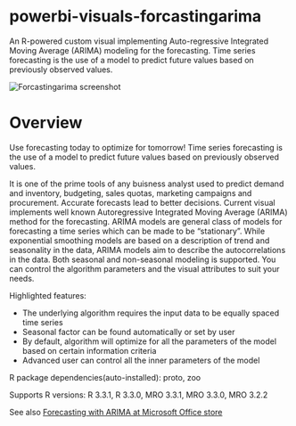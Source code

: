 # powerbi-visuals-forcastingarima
An R-powered custom visual implementing Auto-regressive Integrated Moving Average (ARIMA) modeling for the forecasting. Time series forecasting is the use of a model to predict future values based on previously observed values.

![Forcastingarima screenshot](https://az158878.vo.msecnd.net/marketing/Partner_21474836617/Product_42949680843/Asset_6f782105-4545-45bc-a8d0-8134edae8251/ForecastingARIMAscreenshot3.png)
# Overview
Use forecasting today to optimize for tomorrow! Time series forecasting is the use of a model to predict future values based on previously observed values.

It is one of the prime tools of any buisness analyst used to predict demand and inventory, budgeting, sales quotas, marketing campaigns and procurement. Accurate forecasts lead to better decisions. Current visual implements well known Autoregressive Integrated Moving Average (ARIMA) method for the forecasting. ARIMA models are general class of models for forecasting a time series which can be made to be “stationary”. While exponential smoothing models are based on a description of trend and seasonality in the data, ARIMA models aim to describe the autocorrelations in the data. Both seasonal and non-seasonal modeling is supported. You can control the algorithm parameters and the visual attributes to suit your needs.

Highlighted features:
* The underlying algorithm requires the input data to be equally spaced time series
* Seasonal factor can be found automatically or set by user
* By default, algorithm will optimize for all the parameters of the model based on certain information criteria
* Advanced user can control all the inner parameters of the model

R package dependencies(auto-installed): proto, zoo

Supports R versions: R 3.3.1, R 3.3.0, MRO 3.3.1, MRO 3.3.0, MRO 3.2.2

See also [Forecasting with ARIMA at Microsoft Office store](https://store.office.com/en-us/app.aspx?assetid=WA104380888&sourcecorrid=6259fbcf-da18-4836-b71f-ca54063847df&searchapppos=0&ui=en-US&rs=en-US&ad=US&appredirect=false)